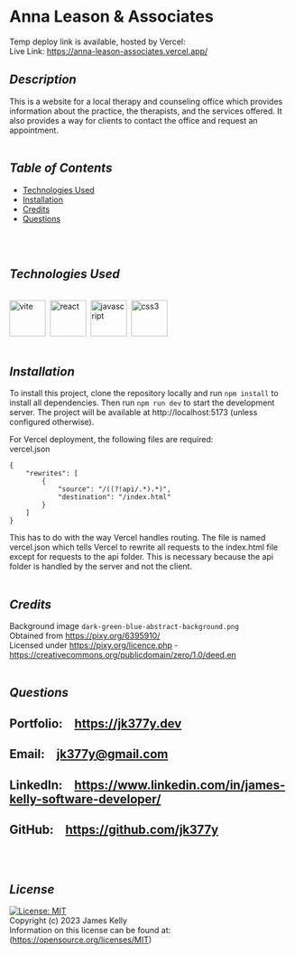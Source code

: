 # Anna Leason & Associates
Temp deploy link is available, hosted by Vercel:<br>
Live Link: https://anna-leason-associates.vercel.app/

## *Description*
This is a website for a local therapy and counseling office which provides information about the practice, the therapists, and the services offered. It also provides a way for clients to contact the office and request an appointment.
<br>
<br>


## *Table of Contents*
* [Technologies Used](#technologies-used)
* [Installation](#installation)
* [Credits](#credits)
* [Questions](#questions)
<br>
<br>

## *Technologies Used*
<br>
<a href="https://vitejs.dev/" target="_blank" rel="noreferrer"> 
<img src="https://skillicons.dev/icons?i=vite" alt="vite" title="Vite" width="64" height="64"/></a>&nbsp;
<a href="https://reactjs.org/" target="_blank" rel="noreferrer"> 
<img src="https://skillicons.dev/icons?i=react" alt="react" title="React" width="64" height="64"/></a>&nbsp; 
<a href="https://developer.mozilla.org/en-US/docs/Web/JavaScript" target="_blank" rel="noreferrer"><img src="https://skillicons.dev/icons?i=javascript" alt="javascript" title="Javascript" width="64" height="64"/></a>&nbsp;
<a href="https://www.w3schools.com/css/" target="_blank" rel="noreferrer"> 
<img src="https://skillicons.dev/icons?i=css" alt="css3" title="CSS3" width="64" height="64"/></a>&nbsp;
<br>
<br>

## *Installation*
To install this project, clone the repository locally and run `npm install` to install all dependencies. Then run `npm run dev` to start the development server. The project will be available at http://localhost:5173 (unless configured otherwise).

For Vercel deployment, the following files are required:<br>
vercel.json
```
{
	"rewrites": [
		{
			"source": "/((?!api/.*).*)",
			"destination": "/index.html"
		}
	]
}
```
This has to do with the way Vercel handles routing. The file is named vercel.json which tells Vercel to rewrite all requests to the index.html file except for requests to the api folder. This is necessary because the api folder is handled by the server and not the client. 
<br>
<br>

## *Credits*
Background image `dark-green-blue-abstract-background.png`<br>
Obtained from https://pixy.org/6395910/<br>
Licensed under https://pixy.org/licence.php - https://creativecommons.org/publicdomain/zero/1.0/deed.en
<br>
<br>

## *Questions*
<h2>Portfolio:&emsp;<a href="https://jk377y.dev" target="_blank">https://jk377y.dev</a></h2>
<h2>Email:&emsp;<a href="mailto:jk377y@gmail.com" target="_blank">jk377y@gmail.com</a></h2>
<h2>LinkedIn:&emsp;<a href="https://www.linkedin.com/in/james-kelly-software-developer/" target="_blank">https://www.linkedin.com/in/james-kelly-software-developer/</a></h2>
<h2>GitHub:&emsp;<a href="https://github.com/jk377y" target="_blank">https://github.com/jk377y</a></h2>
<br>
<br>

## *License*
[![License: MIT](https://img.shields.io/badge/License-MIT-blue.svg)](https://opensource.org/licenses/MIT)
<br>Copyright (c) 2023 James Kelly
<br>Information on this license can be found at: (https://opensource.org/licenses/MIT)
